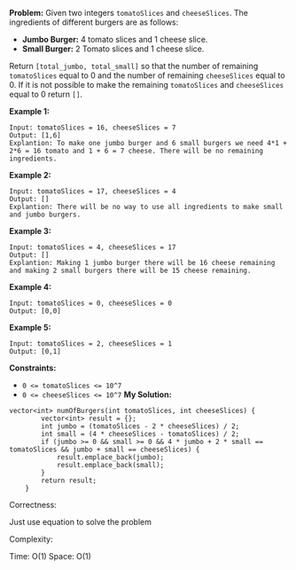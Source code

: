 **Problem:**
Given two integers `tomatoSlices` and `cheeseSlices`. The ingredients of different burgers are as follows:

- **Jumbo Burger:** 4 tomato slices and 1 cheese slice.
- **Small Burger:** 2 Tomato slices and 1 cheese slice.

Return `[total_jumbo, total_small]` so that the number of remaining `tomatoSlices` equal to 0 and the number of remaining `cheeseSlices` equal to 0. If it is not possible to make the remaining `tomatoSlices` and `cheeseSlices` equal to 0 return `[]`.

 

**Example 1:**

```
Input: tomatoSlices = 16, cheeseSlices = 7
Output: [1,6]
Explantion: To make one jumbo burger and 6 small burgers we need 4*1 + 2*6 = 16 tomato and 1 + 6 = 7 cheese. There will be no remaining ingredients.
```

**Example 2:**

```
Input: tomatoSlices = 17, cheeseSlices = 4
Output: []
Explantion: There will be no way to use all ingredients to make small and jumbo burgers.
```

**Example 3:**

```
Input: tomatoSlices = 4, cheeseSlices = 17
Output: []
Explantion: Making 1 jumbo burger there will be 16 cheese remaining and making 2 small burgers there will be 15 cheese remaining.
```

**Example 4:**

```
Input: tomatoSlices = 0, cheeseSlices = 0
Output: [0,0]
```

**Example 5:**

```
Input: tomatoSlices = 2, cheeseSlices = 1
Output: [0,1]
```

 

**Constraints:**

- `0 <= tomatoSlices <= 10^7`
- `0 <= cheeseSlices <= 10^7`
**My Solution:**
```
vector<int> numOfBurgers(int tomatoSlices, int cheeseSlices) {
        vector<int> result = {};
        int jumbo = (tomatoSlices - 2 * cheeseSlices) / 2;
        int small = (4 * cheeseSlices - tomatoSlices) / 2;
        if (jumbo >= 0 && small >= 0 && 4 * jumbo + 2 * small == tomatoSlices && jumbo + small == cheeseSlices) {
            result.emplace_back(jumbo);
            result.emplace_back(small);
        }
        return result;
    }
```
Correctness:

Just use equation to solve the problem

Complexity:

Time: O(1)
Space: O(1)